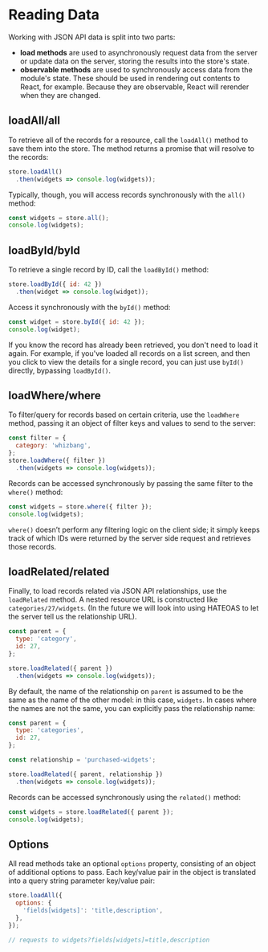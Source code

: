 # Reading Data

Working with JSON API data is split into two parts:

- **load methods** are used to asynchronously request data from the server or update data on the server, storing the results into the store's state.
- **observable methods** are used to synchronously access data from the module's state. These should be used in rendering out contents to React, for example. Because they are observable, React will rerender when they are changed.

## loadAll/all

To retrieve all of the records for a resource, call the `loadAll()` method to save them into the store. The method returns a promise that will resolve to the records:

```javascript
store.loadAll()
  .then(widgets => console.log(widgets));
```

Typically, though, you will access records synchronously with the `all()` method:

```javascript
const widgets = store.all();
console.log(widgets);
```

## loadById/byId

To retrieve a single record by ID, call the `loadById()` method:

```javascript
store.loadById({ id: 42 })
  .then(widget => console.log(widget));
```

Access it synchronously with the `byId()` method:

```javascript
const widget = store.byId({ id: 42 });
console.log(widget);
```

If you know the record has already been retrieved, you don't need to load it again. For example, if you've loaded all records on a list screen, and then you click to view the details for a single record, you can just use `byId()` directly, bypassing `loadById()`.

## loadWhere/where

To filter/query for records based on certain criteria, use the `loadWhere` method, passing it an object of filter keys and values to send to the server:

```javascript
const filter = {
  category: 'whizbang',
};
store.loadWhere({ filter })
  .then(widgets => console.log(widgets));
```

Records can be accessed synchronously by passing the same filter to the `where()` method:

```javascript
const widgets = store.where({ filter });
console.log(widgets);
```

`where()` doesn’t perform any filtering logic on the client side; it simply keeps track of which IDs were returned by the server side request and retrieves those records.

## loadRelated/related

Finally, to load records related via JSON API relationships, use the `loadRelated` method. A nested resource URL is constructed like `categories/27/widgets`. (In the future we will look into using HATEOAS to let the server tell us the relationship URL).

```javascript
const parent = {
  type: 'category',
  id: 27,
};

store.loadRelated({ parent })
  .then(widgets => console.log(widgets));
```

By default, the name of the relationship on `parent` is assumed to be the same as the name of the other model: in this case, `widgets`. In cases where the names are not the same, you can explicitly pass the relationship name:

```javascript
const parent = {
  type: 'categories',
  id: 27,
};

const relationship = 'purchased-widgets';

store.loadRelated({ parent, relationship })
  .then(widgets => console.log(widgets));
```

Records can be accessed synchronously using the `related()` method:

```javascript
const widgets = store.loadRelated({ parent });
console.log(widgets);
```

## Options

All read methods take an optional `options` property, consisting of an object of additional options to pass. Each key/value pair in the object is translated into a query string parameter key/value pair:

```js
store.loadAll({
  options: {
    'fields[widgets]': 'title,description',
  },
});

// requests to widgets?fields[widgets]=title,description
```
